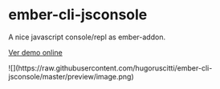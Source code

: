 # ember-cli-jsconsole

<p>A nice javascript console/repl as ember-addon.</p>

<p><a href='http://hugoruscitti.github.io/ember-cli-jsconsole/' target="_blank">Ver demo online</a></p>

<p>
![](https://raw.githubusercontent.com/hugoruscitti/ember-cli-jsconsole/master/preview/image.png)
</p>
